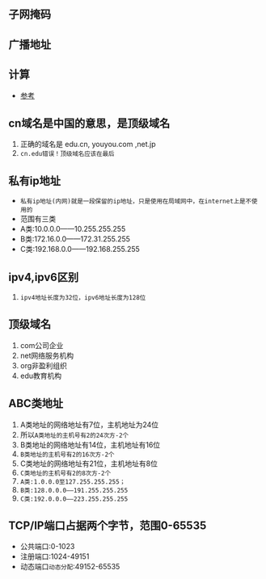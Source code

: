 ## 子网掩码

## 广播地址

## 计算
* [参考](https://blog.csdn.net/u014465934/article/details/81146443?depth_1-utm_source=distribute.pc_relevant.none-task&utm_source=distribute.pc_relevant.none-task)

## cn域名是中国的意思，是顶级域名
1. 正确的域名是 edu.cn, youyou.com ,net.jp
2. `cn.edu错误！顶级域名应该在最后`

## 私有ip地址
* `私有ip地址(内网)就是一段保留的ip地址，只是使用在局域网中，在internet上是不使用的`
* 范围有三类
* A类:10.0.0.0——10.255.255.255
* B类:172.16.0.0——172.31.255.255
* C类:192.168.0.0——192.168.255.255

## ipv4,ipv6区别
1. `ipv4地址长度为32位，ipv6地址长度为128位`

## 顶级域名
1. com公司企业
2. net网络服务机构
3. org非盈利组织
4. edu教育机构

## ABC类地址
1. A类地址的网络地址有7位，主机地址为24位
2. 所以`A类地址的主机号有2的24次方-2个`
3. B类地址的网络地址有14位，主机地址有16位
4. `B类地址的主机号有2的16次方-2个`
5. C类地址的网络地址有21位，主机地址有8位
6. `C类地址的主机号有2的8次方-2个`
7. `A类:1.0.0.0至127.255.255.255；`
8. `B类:128.0.0.0——191.255.255.255`
9. `C类:192.0.0.0——223.255.255.255`

## TCP/IP端口占据两个字节，范围0-65535
* 公共端口:0-1023 
* 注册端口:1024-49151
* 动态端口`动态分配`:49152-65535